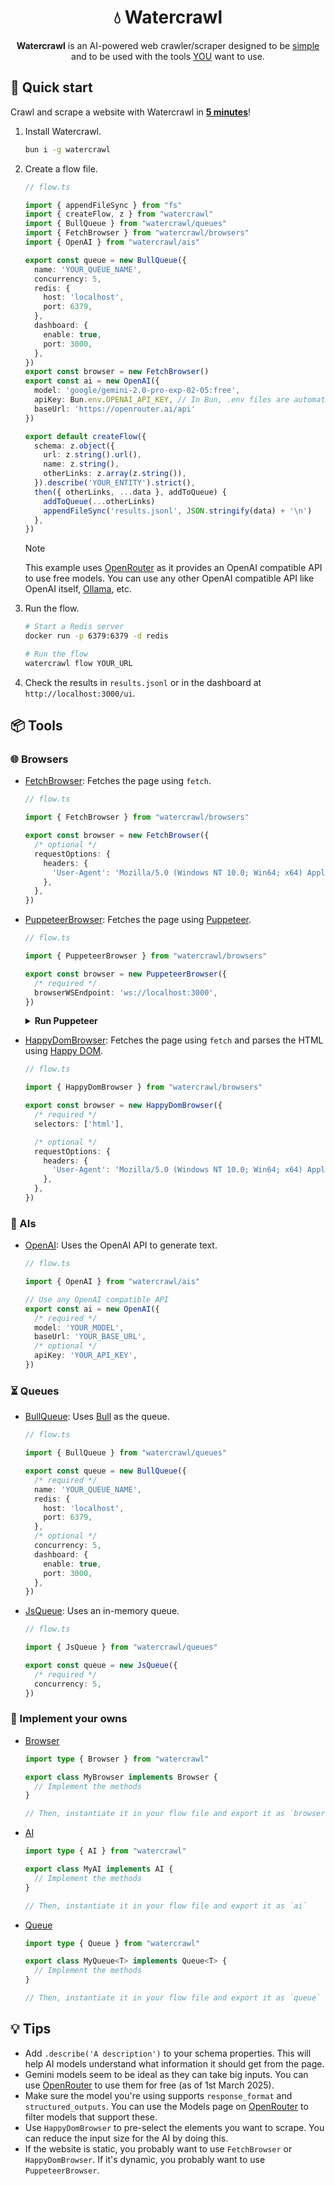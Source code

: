 <h1 align="center">
  💧 Watercrawl
</h1>

<p align="center">
  <strong>Watercrawl</strong> is an AI-powered web crawler/scraper designed to be <u>simple</u> and to be used with the tools <u>YOU</u> want to use.
</p>

## 🚀 Quick start

Crawl and scrape a website with Watercrawl in **<u>5 minutes</u>**!

1. Install Watercrawl.

    ```sh
    bun i -g watercrawl
    ```

2. Create a flow file.

    ```ts
    // flow.ts

    import { appendFileSync } from "fs"
    import { createFlow, z } from "watercrawl"
    import { BullQueue } from "watercrawl/queues"
    import { FetchBrowser } from "watercrawl/browsers"
    import { OpenAI } from "watercrawl/ais"

    export const queue = new BullQueue({
      name: 'YOUR_QUEUE_NAME',
      concurrency: 5,
      redis: {
        host: 'localhost',
        port: 6379,
      },
      dashboard: {
        enable: true,
        port: 3000,
      },
    })
    export const browser = new FetchBrowser()
    export const ai = new OpenAI({
      model: 'google/gemini-2.0-pro-exp-02-05:free',
      apiKey: Bun.env.OPENAI_API_KEY, // In Bun, .env files are automatically loaded
      baseUrl: 'https://openrouter.ai/api'
    })

    export default createFlow({
      schema: z.object({
        url: z.string().url(),
        name: z.string(),
        otherLinks: z.array(z.string()),
      }).describe('YOUR_ENTITY').strict(),
      then({ otherLinks, ...data }, addToQueue) {
        addToQueue(...otherLinks)
        appendFileSync('results.jsonl', JSON.stringify(data) + '\n')
      },
    })
    ```

    > [!NOTE]
    > This example uses [OpenRouter](https://openrouter.ai/) as it provides an OpenAI compatible API to use free models. You can use any other OpenAI compatible API like OpenAI itself, [Ollama](https://ollama.com/), etc.

3. Run the flow.

    ```sh
    # Start a Redis server
    docker run -p 6379:6379 -d redis

    # Run the flow
    watercrawl flow YOUR_URL
    ```

4. Check the results in `results.jsonl` or in the dashboard at `http://localhost:3000/ui`.

## 📦 Tools

### 🌐 Browsers

- [FetchBrowser](/src/adapters/secondary/browser/fetch.ts): Fetches the page using `fetch`.

  ```ts
  // flow.ts

  import { FetchBrowser } from "watercrawl/browsers"

  export const browser = new FetchBrowser({
    /* optional */
    requestOptions: {
      headers: {
        'User-Agent': 'Mozilla/5.0 (Windows NT 10.0; Win64; x64) AppleWebKit/537.36 (KHTML, like Gecko) Chrome/58.0.3029.110 Safari/537.36',
      },
    },
  })
  ```

- [PuppeteerBrowser](/src/adapters/secondary/browser/puppeteer.ts): Fetches the page using [Puppeteer](https://pptr.dev/).
  
  ```ts
  // flow.ts

  import { PuppeteerBrowser } from "watercrawl/browsers"

  export const browser = new PuppeteerBrowser({
    /* required */
    browserWSEndpoint: 'ws://localhost:3000',
  })
  ```

  <details>
    <summary><b>Run Puppeteer</b></summary>

  - **With Lightpanda**:

      Check <https://github.com/lightpanda-io/browser> for more information.

  - **With Puppeteer**:

      ```ts
      // In your flow file

      import puppeteer from 'puppeteer'

      const puppeteerInstance = await puppeteer.launch({
        headless: true,
        args: [
          '--disable-gpu',
          '--no-sandbox',
          '--disable-setuid-sandbox',
          '--disable-dev-shm-usage'
        ],
      })
      ```

      Use `puppeteerInstance.wsEndpoint()` for the `browserWSEndpoint`.

  - **With your own Chrome instance**:

      ```sh
      # On macOS
      /Applications/Google\ Chrome.app/Contents/MacOS/Google\ Chrome --remote-debugging-port=9222
      ```

      Get the `ws://` endpoint from the console.

  </details>

- [HappyDomBrowser](/src/adapters/secondary/browser/happy-dom.ts): Fetches the page using `fetch` and parses the HTML using [Happy DOM](https://github.com/capricorn86/happy-dom).

  ```ts
  // flow.ts

  import { HappyDomBrowser } from "watercrawl/browsers"

  export const browser = new HappyDomBrowser({
    /* required */
    selectors: ['html'],

    /* optional */
    requestOptions: {
      headers: {
        'User-Agent': 'Mozilla/5.0 (Windows NT 10.0; Win64; x64) AppleWebKit/537.36 (KHTML, like Gecko) Chrome/58.0.3029.110 Safari/537.36',
      },
    },
  })
  ```

### 🧠 AIs

- [OpenAI](/src/adapters/secondary/ai/openai.ts): Uses the OpenAI API to generate text.

  ```ts
  // flow.ts

  import { OpenAI } from "watercrawl/ais"

  // Use any OpenAI compatible API
  export const ai = new OpenAI({
    /* required */
    model: 'YOUR_MODEL',
    baseUrl: 'YOUR_BASE_URL',
    /* optional */
    apiKey: 'YOUR_API_KEY',
  })
  ```

### ⏳ Queues

- [BullQueue](/src/adapters/secondary/queue/bull.ts): Uses [Bull](https://github.com/OptimalBits/bull) as the queue.

  ```ts
  // flow.ts

  import { BullQueue } from "watercrawl/queues"

  export const queue = new BullQueue({
    /* required */
    name: 'YOUR_QUEUE_NAME',
    redis: {
      host: 'localhost',
      port: 6379,
    },
    /* optional */
    concurrency: 5,
    dashboard: {
      enable: true,
      port: 3000,
    },
  })
  ```

- [JsQueue](/src/adapters/secondary/queue/jsqueue.ts): Uses an in-memory queue.

  ```ts
  // flow.ts

  import { JsQueue } from "watercrawl/queues"

  export const queue = new JsQueue({
    /* required */
    concurrency: 5,
  })
  ```

### 🎨 Implement your owns

- [Browser](/src/domain/ports/browser.d.ts)
  
  ```ts
  import type { Browser } from "watercrawl"

  export class MyBrowser implements Browser {
    // Implement the methods
  }

  // Then, instantiate it in your flow file and export it as `browser`
  ```

- [AI](/src/domain/ports/ai.d.ts)
  
  ```ts
  import type { AI } from "watercrawl"

  export class MyAI implements AI {
    // Implement the methods
  }

  // Then, instantiate it in your flow file and export it as `ai`
  ```

- [Queue](/src/domain/ports/queue.d.ts)
  
  ```ts
  import type { Queue } from "watercrawl"

  export class MyQueue<T> implements Queue<T> {
    // Implement the methods
  }

  // Then, instantiate it in your flow file and export it as `queue`
  ```

## 💡 Tips

- Add `.describe('A description')` to your schema properties. This will help AI models understand what information it should get from the page.
- Gemini models seem to be ideal as they can take big inputs. You can use [OpenRouter](https://openrouter.ai/) to use them for free (as of 1st March 2025).
- Make sure the model you're using supports `response_format` and `structured_outputs`. You can use the Models page on [OpenRouter](https://openrouter.ai/models) to filter models that support these.
- Use `HappyDomBrowser` to pre-select the elements you want to scrape. You can reduce the input size for the AI by doing this.
- If the website is static, you probably want to use `FetchBrowser` or `HappyDomBrowser`. If it's dynamic, you probably want to use `PuppeteerBrowser`.
